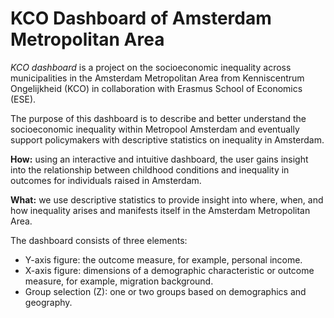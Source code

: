 # KCO Dashboard of Amsterdam Metropolitan Area
_KCO dashboard_ is a project on the socioeconomic inequality across municipalities in the Amsterdam Metropolitan Area from Kenniscentrum Ongelijkheid (KCO) in collaboration with Erasmus School of Economics (ESE). 

The purpose of this dashboard is to describe and better understand the socioeconomic inequality within Metropool Amsterdam and eventually support policymakers with descriptive statistics on inequality in Amsterdam. 

**How:** using an interactive and intuitive dashboard, the user gains insight into the relationship between childhood conditions and inequality in outcomes for individuals raised in Amsterdam.

**What:** we use descriptive statistics to provide insight into where, when, and how inequality arises and manifests itself in the Amsterdam Metropolitan Area.

The dashboard consists of three elements:
- Y-axis figure: the outcome measure, for example, personal income.
- X-axis figure: dimensions of a demographic characteristic or outcome measure, for example, migration background.
- Group selection (Z): one or two groups based on demographics and geography.
